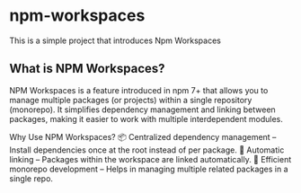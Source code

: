 # npm-workspaces

This is a simple project that introduces Npm Workspaces

## What is NPM Workspaces?
NPM Workspaces is a feature introduced in npm 7+ that allows you to manage multiple packages (or projects) within a single repository (monorepo). It simplifies dependency management and linking between packages, making it easier to work with multiple interdependent modules.

Why Use NPM Workspaces?
📦 Centralized dependency management – Install dependencies once at the root instead of per package.
🔗 Automatic linking – Packages within the workspace are linked automatically.
🚀 Efficient monorepo development – Helps in managing multiple related packages in a single repo.
